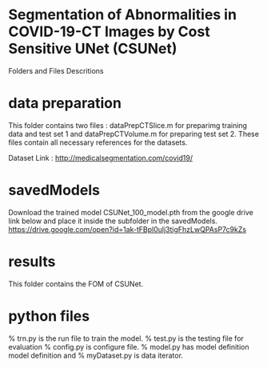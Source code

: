 
# Segmentation of Abnormalities in COVID-19-CT Images by Cost Sensitive UNet (CSUNet)

Folders and Files Descritions

# data preparation

This folder contains two files : dataPrepCTSlice.m  for preparimg training data and test set 1 and  dataPrepCTVolume.m
for preparing test set 2. These files contain all necessary references for the datasets.

Dataset Link : http://medicalsegmentation.com/covid19/

# savedModels

Download the trained model CSUNet_100_model.pth from the google drive link below and place it inside the subfolder in the savedModels. https://drive.google.com/open?id=1ak-tFBpl0ulj3tigFhzLwQPAsP7c9kZs


# results

This folder contains the FOM of CSUNet.

# python files

% trn.py is the run file to train the model. % test.py is the testing file for evaluation % config.py is configure file.
% model.py has model definition model definition and % myDataset.py is data iterator.



